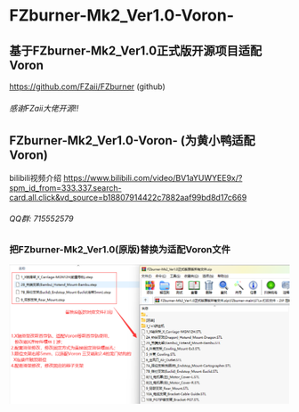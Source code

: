 # FZburner-Mk2_Ver1.0-Voron-
## 基于FZburner-Mk2_Ver1.0正式版开源项目适配Voron

https://github.com/FZaii/FZburner (github)
###### 感谢FZaii大佬开源!!
## FZburner-Mk2_Ver1.0-Voron- (为黄小鸭适配Voron)

bilibili视频介绍
https://www.bilibili.com/video/BV1aYUWYEE9x/?spm_id_from=333.337.search-card.all.click&vd_source=b18807914422c7882aaf99bd8d17c669

###### QQ群: 715552579

### 把FZburner-Mk2_Ver1.0(原版)替换为适配Voron文件
![](https://github.com/honhk/FZburner-Mk2_Ver1.0-Voron-/blob/main/readme.png?raw=true)
